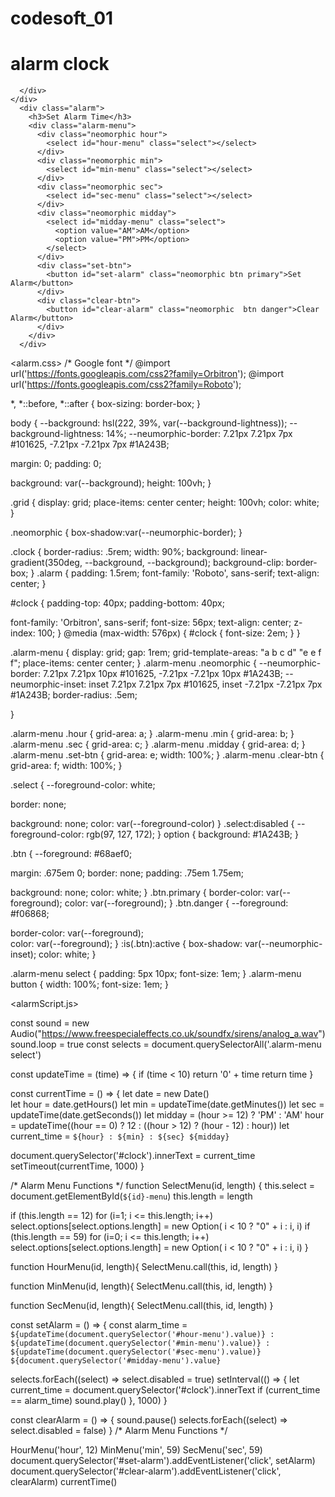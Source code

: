 # codesoft_01
# alarm clock

<html lang="en">
<head>
  <meta charset="UTF-8">
  <meta http-equiv="X-UA-Compatible" content="IE=edge">
  <meta name="viewport" content="width=device-width, initial-scale=1.0">
  <link rel="stylesheet" href="alarm.css">
  <title>Alarm Clock App</title>
  <script defer src="alarmScript.js"></script>
</head>
<body>
  <div class="grid">
    <div class="neomorphic clock">
      <div id="clock">
        
      </div>
    </div>
      <div class="alarm">
        <h3>Set Alarm Time</h3>
        <div class="alarm-menu">
          <div class="neomorphic hour">
            <select id="hour-menu" class="select"></select>
          </div>
          <div class="neomorphic min">
            <select id="min-menu" class="select"></select>
          </div>
          <div class="neomorphic sec">
            <select id="sec-menu" class="select"></select>
          </div>
          <div class="neomorphic midday">
            <select id="midday-menu" class="select">
              <option value="AM">AM</option>
              <option value="PM">PM</option>
            </select>
          </div>
          <div class="set-btn">
            <button id="set-alarm" class="neomorphic btn primary">Set Alarm</button>
          </div>
          <div class="clear-btn">
            <button id="clear-alarm" class="neomorphic  btn danger">Clear Alarm</button>
          </div>
        </div>
      </div>
  </div>
</body>
</html>



<alarm.css>
/* Google font */
@import url('https://fonts.googleapis.com/css2?family=Orbitron');
@import url('https://fonts.googleapis.com/css2?family=Roboto');

*, *::before, *::after {
  box-sizing: border-box;
}

body {
  --background: hsl(222, 39%, var(--background-lightness));
  --background-lightness: 14%;
  --neumorphic-border: 7.21px 7.21px 7px #101625,
  -7.21px -7.21px 7px #1A243B;

  margin: 0; padding: 0;

  background: var(--background);
  height: 100vh;
}

.grid {
  display: grid;
  place-items: center center;
  height: 100vh;
  color: white;  
}

.neomorphic {
  box-shadow:var(--neumorphic-border);
}

.clock {
  border-radius: .5rem;
  width: 90%;
  background: linear-gradient(350deg, --background, --background);
  background-clip: border-box;
}
.alarm {
  padding: 1.5rem;
  font-family: 'Roboto', sans-serif;
  text-align: center;
}


#clock {
  padding-top: 40px;
  padding-bottom: 40px;
  
  font-family: 'Orbitron', sans-serif;
  font-size: 56px;
  text-align: center;
  z-index: 100;
}
@media (max-width: 576px) {
  #clock {
    font-size: 2em;
  }
}

.alarm-menu {
  display: grid;
  gap: 1rem;
  grid-template-areas:
    "a b c d"
    "e e f f";
  place-items: center center;
}
.alarm-menu .neomorphic {
  --neumorphic-border: 7.21px 7.21px 10px #101625,
  -7.21px -7.21px 10px #1A243B;
  --neumorphic-inset:
    inset 7.21px 7.21px 7px #101625,
    inset -7.21px -7.21px 7px #1A243B;
  border-radius: .5em;
  
}

.alarm-menu .hour {
  grid-area: a;
}
.alarm-menu .min {
  grid-area: b;
}
.alarm-menu .sec {
  grid-area: c;
}
.alarm-menu .midday {
  grid-area: d;
}
.alarm-menu .set-btn {
  grid-area: e;
  width: 100%;
}
.alarm-menu .clear-btn {
  grid-area: f;
  width: 100%;
}

.select {
  --foreground-color: white;

  border: none;

  background: none;
  color:  var(--foreground-color)
}
.select:disabled {
  --foreground-color: rgb(97, 127, 172);
}
option {
  background: #1A243B;
}

.btn {
  --foreground: #68aef0;

  margin: .675em 0;
  border: none;
  padding: .75em 1.75em;

  background: none;
  color: white;
}
.btn.primary {
  border-color: var(--foreground);
  color: var(--foreground);
}
.btn.danger {
  --foreground: #f06868;

  border-color: var(--foreground);  
  color: var(--foreground);
}
:is(.btn):active {
  box-shadow: var(--neumorphic-inset);
  color: white;
}

.alarm-menu select {
  padding: 5px 10px;
  font-size: 1em;
}
.alarm-menu button {
  width: 100%;
  font-size: 1em;
}

<alarmScript.js>

const sound = new Audio("https://www.freespecialeffects.co.uk/soundfx/sirens/analog_a.wav")
sound.loop = true
const selects = document.querySelectorAll('.alarm-menu select')

const updateTime = (time) => {
  if (time < 10) return '0' + time
  return time
}

const currentTime = () => {
  let date = new Date()  
  let hour = date.getHours()
  let min = updateTime(date.getMinutes())
  let sec = updateTime(date.getSeconds())
  let midday = (hour >= 12) ? 'PM' : 'AM'
  hour = updateTime((hour == 0) ? 12 : ((hour > 12) ? (hour - 12) : hour))
  let current_time = `${hour} : ${min} : ${sec} ${midday}`

  document.querySelector('#clock').innerText = current_time
  setTimeout(currentTime, 1000)
}

/* Alarm Menu Functions */
function SelectMenu(id, length) {
  this.select = document.getElementById(`${id}-menu`)
  this.length = length

  if (this.length == 12) for (i=1; i <= this.length; i++) select.options[select.options.length] = new Option( i < 10 ? "0" + i : i, i)
  if (this.length == 59) for (i=0; i <= this.length; i++) select.options[select.options.length] = new Option( i < 10 ? "0" + i : i, i)
}

function HourMenu(id, length){
	SelectMenu.call(this, id, length)
}

function MinMenu(id, length){
	SelectMenu.call(this, id, length)
}

function SecMenu(id, length){
	SelectMenu.call(this, id, length)
}

const setAlarm = () => {
  const alarm_time =
    `${updateTime(document.querySelector('#hour-menu').value)} : ${updateTime(document.querySelector('#min-menu').value)} : ${updateTime(document.querySelector('#sec-menu').value)} ${document.querySelector('#midday-menu').value}`

  selects.forEach((select) => select.disabled = true)
  setInterval(() => {
    let current_time = document.querySelector('#clock').innerText
    if (current_time == alarm_time) sound.play()
  }, 1000)
}

const clearAlarm = () => {
  sound.pause()
  selects.forEach((select) => select.disabled = false)
}
/* Alarm Menu Functions */

HourMenu('hour', 12)
MinMenu('min', 59)
SecMenu('sec', 59)
document.querySelector('#set-alarm').addEventListener('click', setAlarm)
document.querySelector('#clear-alarm').addEventListener('click', clearAlarm)
currentTime()

